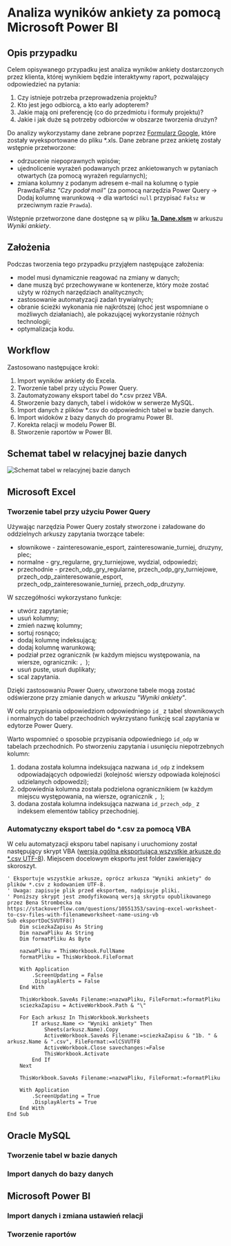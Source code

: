 # Analiza wyników ankiety za pomocą Microsoft Power BI
## Opis przypadku
Celem opisywanego przypadku jest analiza wyników ankiety dostarczonych przez klienta, której wynikiem będzie interaktywny raport, pozwalający odpowiedzieć na pytania:
1. Czy istnieje potrzeba przeprowadzenia projektu?
2. Kto jest jego odbiorcą, a kto early adopterem?
3. Jakie mają oni preferencję (co do przedmiotu i formuły projektu)?
4. Jakie i jak duże są potrzeby odbiorców w obszarze tworzenia drużyn?

Do analizy wykorzystamy dane zebrane poprzez [Formularz Google](https://www.google.com/intl/pl_pl/forms/about/), które zostały wyeksportowane do pliku *.xls. Dane zebrane przez ankietę zostały wstępnie przetworzone:
* odrzucenie niepoprawnych wpisów;
* ujednolicenie wyrażeń podawanych przez ankietowanych w pytaniach otwartych (za pomocą wyrażeń regularnych);
* zmiana kolumny z podanym adresem e-mail na kolumnę o typie Prawda/Fałsz *"Czy podał mail"* (za pomocą narzędzia Power Query -> Dodaj kolumnę warunkową -> dla wartości `null` przypisać `Fałsz` w przeciwnym razie `Prawda`).

Wstępnie przetworzone dane dostępne są w pliku [**1a. Dane.xlsm**](https://github.com/LuxF3rre/Data-Science-Analiza-ankiety-Excel-VBA-MySQL-Power-BI/blob/master/1a.%20Dane.xlsm) w arkuszu *Wyniki ankiety*.
## Założenia 
Podczas tworzenia tego przypadku przyjąłem następujące założenia:
* model musi dynamicznie reagować na zmiany w danych;
* dane muszą być przechowywane w kontenerze, który może zostać użyty w różnych narzędziach analitycznych;
* zastosowanie automatyzacji zadań trywialnych;
* obranie ścieżki wykonania nie najkrótszej (choć jest wspomniane o możliwych działaniach), ale pokazującej wykorzystanie różnych technologii;
* optymalizacja kodu.
## Workflow
Zastosowano następujące kroki:
1. Import wyników ankiety do Excela.
2. Tworzenie tabel przy użyciu Power Query.
3. Zautomatyzowany eksport tabel do *.csv przez VBA.
4. Stworzenie bazy danych, tabel i widoków w serwerze MySQL.
5. Import danych z plików *.csv do odpowiednich tabel w bazie danych.
6. Import widoków z bazy danych do programu Power BI.
7. Korekta relacji w modelu Power BI.
8. Stworzenie raportów w Power BI.
## Schemat tabel w relacyjnej bazie danych
![Schemat tabel w relacyjnej bazie danych](https://github.com/LuxF3rre/Data-Science-Analiza-ankiety-Excel-VBA-MySQL-Power-BI/blob/master/Pliki%20pomocnicze/schemat%20tabel.png)
## Microsoft Excel
### Tworzenie tabel przy użyciu Power Query
Używając narzędzia Power Query zostały stworzone i załadowane do oddzielnych arkuszy zapytania tworzące tabele:
* słownikowe - zainteresowanie_esport, zainteresowanie_turniej, druzyny, plec;
* normalne - gry_regularne, gry_turniejowe, wydzial, odpowiedzi;
* przechodnie - przech_odp_gry_regularne, przech_odp_gry_turniejowe, przech_odp_zainteresowanie_esport, przech_odp_zainteresowanie_turniej, przech_odp_druzyny.
  
W szczegółności wykorzystano funkcje:
* utwórz zapytanie;
* usuń kolumny;
* zmień nazwę kolumny;
* sortuj rosnąco;
* dodaj kolumnę indeksującą;
* dodaj kolumnę warunkową;
* podział przez ogranicznik (w każdym miejscu występowania, na wiersze, ogranicznik: `, `);
* usuń puste, usuń duplikaty;
* scal zapytania.

Dzięki zastosowaniu Power Query, utworzone tabele mogą zostać odświerzone przy zmianie danych w arkuszu *"Wyniki ankiety"*.

W celu przypisania odpowiedziom odpowiedniego `id_` z tabel słownikowych i normalnych do tabel przechodnich wykrzystano funkcję scal zapytania w edytorze Power Query.

Warto wspomnieć o sposobie przypisania odpowiedniego `id_odp` w tabelach przechodnich. Po stworzeniu zapytania i usunięciu niepotrzebnych kolumn:
1. dodana została kolumna indeksująca nazwana `id_odp` z indeksem odpowiadających odpowiedzi (kolejność wierszy odpowiada kolejności udzielanych odpowedzi);
2. odpowiednia kolumna została podzielona ogranicznikiem (w każdym miejscu występowania, na wiersze, ogranicznik `, `);
3. dodana została kolumna indeksująca nazwana `id_przech_odp_` z indeksem elementów tablicy przechodniej.
### Automatyczny eksport tabel do *.csv za pomocą VBA
W celu automatyzacji eksporu tabel napisany i uruchomiony został następujący skrypt VBA ([wersja ogólna eksportująca wszystkie arkusze do *.csv UTF-8](https://github.com/LuxF3rre/Handy-VBA-Scripts/blob/master/Excel/MassExportToCSV_UTF8.vb)). Miejscem docelowym eksportu jest folder zawierający skoroszyt.
```vbnet
' Eksportuje wszystkie arkusze, oprócz arkusza "Wyniki ankiety" do plików *.csv z kodowaniem UTF-8.
' Uwaga: zapisuje plik przed eksportem, nadpisuje pliki.
' Poniższy skrypt jest zmodyfikowaną wersją skryptu opublikowanego przez Bena Strombecka na https://stackoverflow.com/questions/10551353/saving-excel-worksheet-to-csv-files-with-filenameworksheet-name-using-vb
Sub eksportDoCSVUTF8()
    Dim sciezkaZapisu As String
    Dim nazwaPliku As String
    Dim formatPliku As Byte
    
    nazwaPliku = ThisWorkbook.FullName
    formatPliku = ThisWorkbook.FileFormat
    
    With Application
        .ScreenUpdating = False
        .DisplayAlerts = False
    End With
    
    ThisWorkbook.SaveAs Filename:=nazwaPliku, FileFormat:=formatPliku
    sciezkaZapisu = ActiveWorkbook.Path & "\"
        
    For Each arkusz In ThisWorkbook.Worksheets
        If arkusz.Name <> "Wyniki ankiety" Then
            Sheets(arkusz.Name).Copy
            ActiveWorkbook.SaveAs Filename:=sciezkaZapisu & "1b. " & arkusz.Name & ".csv", FileFormat:=xlCSVUTF8
            ActiveWorkbook.Close savechanges:=False
            ThisWorkbook.Activate
        End If
    Next
    
    ThisWorkbook.SaveAs Filename:=nazwaPliku, FileFormat:=formatPliku
    
    With Application
        .ScreenUpdating = True
        .DisplayAlerts = True
    End With
End Sub
```
## Oracle MySQL
### Tworzenie tabel w bazie danych

### Import danych do bazy danych

## Microsoft Power BI
### Import danych i zmiana ustawień relacji

### Tworzenie raportów
